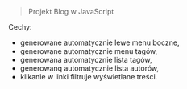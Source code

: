 > Projekt Blog w JavaScript

Cechy:
* generowane automatycznie lewe menu boczne,
* generowane automatycznie menu tagów,
* generowana automatycznie lista tagów,
* generowanq automatycznie lista autorów,
* klikanie w linki filtruje wyświetlane treści. 